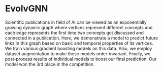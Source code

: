 # EvolvGNN

Scientific publications in field of AI can be viewed as an exponentially growing dynamic graph where vertices represent different concepts and each edge represents the first time two concepts got discussed and connected in a publication. Here, we demonstrate a model to predict future links in this graph based on basic and temporal properties of its vertices. We train various gradient boosting models on this data. Also, we employ dataset augmentation to make these models order-invariant. Finally, we post-process results of individual models to boost our final prediction. Our model won the 3rd place in the competition.

